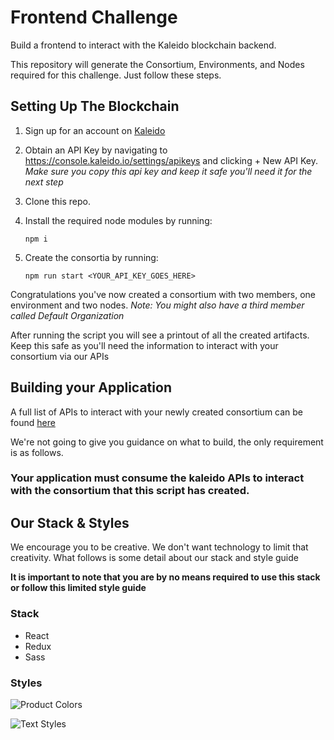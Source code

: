 # Frontend Challenge
Build a frontend to interact with the Kaleido blockchain backend. 

This repository will generate the Consortium, Environments, and Nodes required for this challenge. Just follow these steps. 
## Setting Up The Blockchain
1. Sign up for an account on [Kaleido](https://console.kaleido.io/)
2. Obtain an API Key by navigating to https://console.kaleido.io/settings/apikeys and clicking + New API Key. 
  *Make sure you copy this api key and keep it safe you'll need it for the next step*
3. Clone this repo. 
4. Install the required node modules by running:

   `npm i`

5. Create the consortia by running:

   `npm run start <YOUR_API_KEY_GOES_HERE>`
   
Congratulations you've now created a consortium with two members, one environment and two nodes. *Note: You might also have a third member called Default Organization* 

After running the script you will see a printout of all the created artifacts. Keep this safe as you'll need the information to interact with your consortium via our APIs
   
## Building your Application

A full list of APIs to interact with your newly created consortium can be found [here](http://console.kaleido.io/docs/docs/api/)

We're not going to give you guidance on what to build, the only requirement is as follows.

### Your application must consume the kaleido APIs to interact with the consortium that this script has created.


## Our Stack & Styles
We encourage you to be creative. We don't want technology to limit that creativity. What follows is some detail about our stack and style guide

**It is important to note that you are by no means required to use this stack or follow this limited style guide**

### Stack
- React
- Redux
- Sass

### Styles

![Product Colors](https://github.com/kaleido-io/frontend-challenge/blob/master/StyleGuide/Colors.png?raw=true 'Product Colors')

![Text Styles](https://github.com/kaleido-io/frontend-challenge/blob/master/StyleGuide/TextStyles.png?raw=true 'Text Styles')
